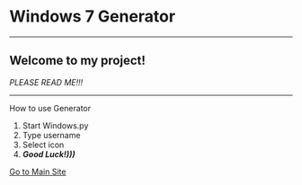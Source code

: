 # Windows 7 Generator
---
__Welcome to my project!__
---
_PLEASE READ ME!!!_

---
How to use Generator
1. Start Windows.py
2. Type username
3. Select icon
4. ___Good Luck!)))___

[Go to Main Site](https://xiaomi100.github.io/)
